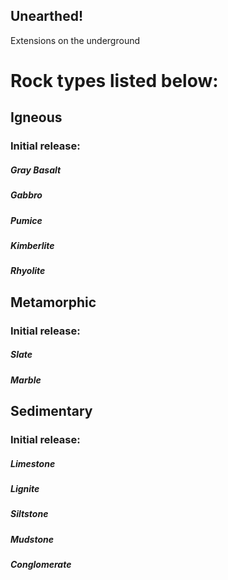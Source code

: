 ## Unearthed!

Extensions on the underground

# Rock types listed below:

## Igneous
### Initial release:
##### Gray Basalt
##### Gabbro
##### Pumice
##### Kimberlite
##### Rhyolite

## Metamorphic
### Initial release:
##### Slate
##### Marble

## Sedimentary
### Initial release:
##### Limestone
##### Lignite
##### Siltstone
##### Mudstone
##### Conglomerate

